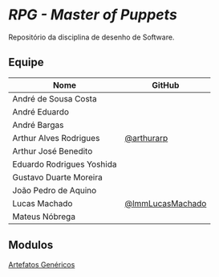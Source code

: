 #  

# *RPG -  Master of Puppets*

 Repositório da disciplina de desenho de Software.

## Equipe

| Nome | GitHub|
|--|--|
| André de Sousa Costa |  |
| André Eduardo |  |
| André Bargas |  |
| Arthur Alves Rodrigues | [@arthurarp](https://github.com/arthurarp) |
| Arthur José Benedito |  |
| Eduardo Rodrigues Yoshida |  |
| Gustavo Duarte Moreira |  |
| João Pedro de Aquino |  |
| Lucas Machado | [@lmmLucasMachado](https://github.com/lmmLucasMachado) |
| Mateus Nóbrega |  |



## Modulos

[Artefatos Genéricos](./modulo1/index.md)
